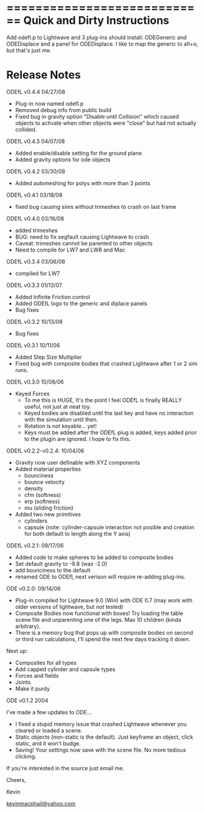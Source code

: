 ============================
Quick and Dirty Instructions
============================

Add odefl.p to Lightwave and 3 plug-ins should install: ODEGeneric and ODEDisplace and a panel for ODEDisplace.  I like to map the generic to alt+o, but that's just me.


Release Notes
=============
ODEfL v0.4.4 04/27/08
- Plug-in now named odefl.p
- Removed debug info from public build
- Fixed bug in gravity option "Disable until Collision" which caused objects to activate when other objects were "close" but had not actually collided.


ODEfL v0.4.3 04/07/08
- Added enable/disable setting for the ground plane
- Added gravity options for ode objects


ODEfL v0.4.2 03/30/08
- Added automeshing for polys with more than 3 points


ODEfL v0.4.1 03/18/08
- fixed bug causing sims without trimeshes to crash on last frame


ODEfL v0.4.0 03/16/08
- added trimeshes
- BUG: need to fix segfault causing Lightwave to crash
- Caveat: trimeshes cannot be parented to other objects
- Need to compile for LW7 and LW8 and Mac


ODEfL v0.3.4 03/06/08
- compiled for LW7


ODEfL v0.3.3 01/13/07
- Added Infinite Friction control
- Added ODEfL logo to the generic and diplace panels
- Bug fixes


ODEfL v0.3.2 10/13/06
- Bug fixes


ODEfL v0.3.1 10/11/06
- Added Step Size Multiplier
- Fixed bug with composite bodies that crashed Lightwave after 1 or 2 sim runs.


ODEfL v0.3.0 10/08/06
- Keyed Forces
	- To me this is HUGE,  It's the point I feel ODEfL is finally REALLY useful, not just at neat toy.
	- Keyed bodies are disabled until the last key and have no interaction with the simulation until then.
	- Rotation is not keyable... yet!
	- Keys must be added after the ODEfL plug is added, keys added prior to the plugin are ignored.  I hope to fix this.


ODEfL v0.2.2-v0.2.4: 10/04/06
- Gravity now user definable with XYZ components
- Added material properties
	- bounciness
	- bounce velocity
	- density
	- cfm (softness)
	- erp (softness)
	- mu (sliding friction)
- Added two new primitives
	- cylinders
	- capsule
	(note: cylinder-capsule interaction not posible and creation for both default to length along the Y axis)


ODEfL v0.2.1: 09/17/06
- Added code to make spheres to be added to composite bodies
- Set default gravity to -9.8 (was -2.0)
- add bounciness to the default
- renamed ODE to ODEfl, next verison will require re-adding plug-ins.


ODE v0.2.0: 09/14/06

- Plug-in compiled for Lightwave 9.0 (Win) with ODE 0.7 (may work with older versions of lightwave, but not tested)
- Composite Bodies now functional with boxes!  Try loading the table scene file and unparenting one of the legs.  Max 10 children (kinda arbitrary).
- There is a memory bug that pops up with composite bodies on second or third run calculations, I'll spend the next few days tracking it down.

Next up:

- Composites for all types
- Add capped cylinder and capsule types
- Forces and fields
- Joints
- Make it purdy


ODE v0.1.2 2004

I've made a few updates to ODE...

- I fixed a stupid memory issue that crashed Lightwave whenever you cleared or loaded a scene.
- Static objects (non-static is the default).  Just keyframe an object, click static, and it won't budge.
- Saving! Your settings now save with the scene file.  No more tedious clicking.


If you're interested in the source just email me.


Cheers,


Kevin

kevinmacphail@yahoo.com
